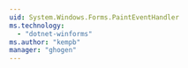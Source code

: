 ```yaml
---
uid: System.Windows.Forms.PaintEventHandler
ms.technology: 
  - "dotnet-winforms"
ms.author: "kempb"
manager: "ghogen"
---
```


